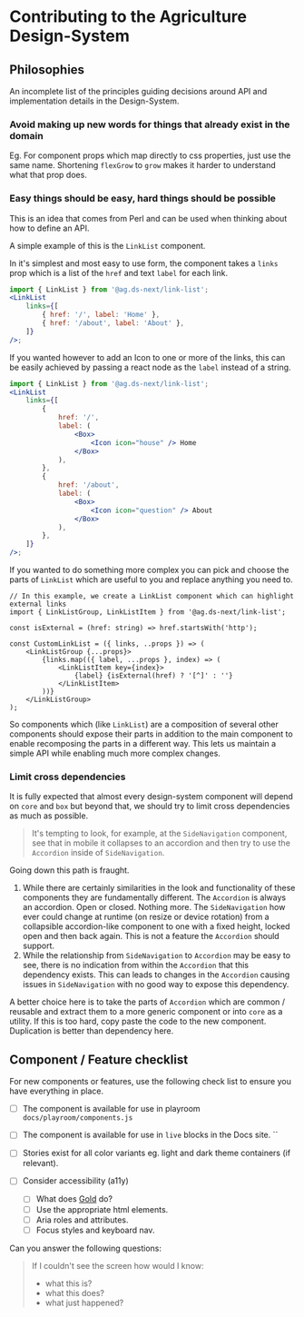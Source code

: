 # Contributing to the Agriculture Design-System

## Philosophies

An incomplete list of the principles guiding decisions around API and implementation details in the Design-System.

### Avoid making up new words for things that already exist in the domain

Eg. For component props which map directly to css properties, just use the same name. Shortening `flexGrow` to `grow` makes it harder to understand what that prop does.

### Easy things should be easy, hard things should be possible

This is an idea that comes from Perl and can be used when thinking about how to define an API.

A simple example of this is the `LinkList` component.

In it's simplest and most easy to use form, the component takes a `links` prop which is a list of the `href` and text `label` for each link.

```jsx
import { LinkList } from '@ag.ds-next/link-list';
<LinkList
	links={[
		{ href: '/', label: 'Home' },
		{ href: '/about', label: 'About' },
	]}
/>;
```

If you wanted however to add an Icon to one or more of the links, this can be easily achieved by passing a react node as the `label` instead of a string.

```jsx
import { LinkList } from '@ag.ds-next/link-list';
<LinkList
	links={[
		{
			href: '/',
			label: (
				<Box>
					<Icon icon="house" /> Home
				</Box>
			),
		},
		{
			href: '/about',
			label: (
				<Box>
					<Icon icon="question" /> About
				</Box>
			),
		},
	]}
/>;
```

If you wanted to do something more complex you can pick and choose the parts of `LinkList` which are useful to you and replace anything you need to.

```tsx
// In this example, we create a LinkList component which can highlight external links
import { LinkListGroup, LinkListItem } from '@ag.ds-next/link-list';

const isExternal = (href: string) => href.startsWith('http');

const CustomLinkList = ({ links, ..props }) => (
	<LinkListGroup {...props}>
		{links.map(({ label, ...props }, index) => (
			<LinkListItem key={index}>
				{label} {isExternal(href) ? '[^]' : ''}
			</LinkListItem>
		))}
	</LinkListGroup>
);

```

So components which (like `LinkList`) are a composition of several other components should expose their parts in addition to the main component to enable recomposing the parts in a different way. This lets us maintain a simple API while enabling much more complex changes.

### Limit cross dependencies

It is fully expected that almost every design-system component will depend on `core` and `box` but beyond that, we should try to limit cross dependencies as much as possible.

> It's tempting to look, for example, at the `SideNavigation` component, see that in mobile it collapses to an accordion and then try to use the `Accordion` inside of `SideNavigation`.

Going down this path is fraught.

1. While there are certainly similarities in the look and functionality of these components they are fundamentally different. The `Accordion` is always an accordion. Open or closed. Nothing more. The `SideNavigation` how ever could change at runtime (on resize or device rotation) from a collapsible accordion-like component to one with a fixed height, locked open and then back again. This is not a feature the `Accordion` should support.
2. While the relationship from `SideNavigation` to `Accordion` may be easy to see, there is no indication from within the `Accordion` that this dependency exists. This can leads to changes in the `Accordion` causing issues in `SideNavigation` with no good way to expose this dependency.

A better choice here is to take the parts of `Accordion` which are common / reusable and extract them to a more generic component or into `core` as a utility. If this is too hard, copy paste the code to the new component. Duplication is better than dependency here.

##

## Component / Feature checklist

For new components or features, use the following check list to ensure you have everything in place.

- [ ] The component is available for use in playroom `docs/playroom/components.js`
- [ ] The component is available for use in `live` blocks in the Docs site. ``
- [ ] Stories exist for all color variants eg. light and dark theme containers (if relevant).

- [ ] Consider accessibility (a11y)
  - [ ] What does [Gold](https://gold.designsystemau.org/) do?
  - [ ] Use the appropriate html elements.
  - [ ] Aria roles and attributes.
  - [ ] Focus styles and keyboard nav.

Can you answer the following questions:

> If I couldn't see the screen how would I know:
>
> - what this is?
> - what this does?
> - what just happened?
